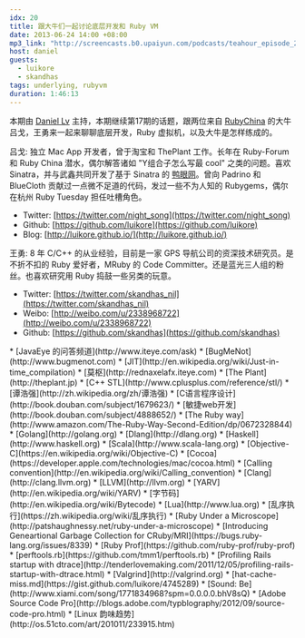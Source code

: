 ```yaml
---
idx: 20
title: 跟大牛们一起讨论底层开发和 Ruby VM
date: 2013-06-24 14:00 +08:00
mp3_link: "http://screencasts.b0.upaiyun.com/podcasts/teahour_episode_20.m4a"
host: daniel
guests:
  - luikore
  - skandhas
tags: underlying, rubyvm
duration: 1:46:13
---
```


本期由 [Daniel Lv](http://twitter.com/lgn21st) 主持，本期继续第17期的话题，跟两位来自 [RubyChina](http://ruby-china.org) 的大牛吕戈，王勇来一起来聊聊底层开发，Ruby 虚拟机，以及大牛是怎样练成的。

吕戈: 独立 Mac App 开发者，曾于淘宝和 ThePlant 工作。长年在 Ruby-Forum 和 Ruby China 潜水，偶尔解答诸如 "Y组合子怎么写最 cool" 之类的问题。喜欢 Sinatra，并与武鑫共同开发了基于 Sinatra 的 [鸭眼网](http://yavaeye.com)。曾向 Padrino 和 BlueCloth 贡献过一点微不足道的代码，发过一些不为人知的 Rubygems，偶尔在杭州 Ruby Tuesday 担任吐槽角色。

* Twitter: [https://twitter.com/night_song](https://twitter.com/night_song)
* Github: [https://github.com/luikore](https://github.com/luikore)
* Blog: [http://luikore.github.io/](http://luikore.github.io/)

王勇: 8 年 C/C++ 的从业经验，目前是一家 GPS 导航公司的资深技术研究员。是不折不扣的 Ruby 爱好者，MRuby 的 Code Committer。还是蓝光三人组的粉丝。也喜欢研究用 Ruby 捣鼓一些另类的玩意。

* Twitter: [https://twitter.com/skandhas_nil](https://twitter.com/skandhas_nil)
* Weibo: [http://weibo.com/u/2338968722](http://weibo.com/u/2338968722)
* Github: [https://github.com/skandhas](https://github.com/skandhas)

<section class="notes" markdown="1">
  * [JavaEye 的问答频道](http://www.iteye.com/ask)
  * [BugMeNot](http://www.bugmenot.com)
  * [JIT](http://en.wikipedia.org/wiki/Just-in-time_compilation)
  * [莫枢](http://rednaxelafx.iteye.com)
  * [The Plant](http://theplant.jp)
  * [C++ STL](http://www.cplusplus.com/reference/stl/)
  * [谭浩强](http://zh.wikipedia.org/zh/谭浩强)
  * [C语言程序设计](http://book.douban.com/subject/1679623/)
  * [敏捷web开发](http://book.douban.com/subject/4888652/)
  * [The Ruby way](http://www.amazon.com/The-Ruby-Way-Second-Edition/dp/0672328844)
  * [Golang](http://golang.org)
  * [Dlang](http://dlang.org)
  * [Haskell](http://www.haskell.org)
  * [Scala](http://www.scala-lang.org)
  * [Objective-C](https://en.wikipedia.org/wiki/Objective-C)
  * [Cocoa](https://developer.apple.com/technologies/mac/cocoa.html)
  * [Calling convention](http://en.wikipedia.org/wiki/Calling_convention)
  * [Clang](http://clang.llvm.org)
  * [LLVM](http://llvm.org)
  * [YARV](http://en.wikipedia.org/wiki/YARV)
  * [字节码](http://en.wikipedia.org/wiki/Bytecode)
  * [Lua](http://www.lua.org)
  * [乱序执行](https://zh.wikipedia.org/wiki/乱序执行)
  * [Ruby Under a Microscope](http://patshaughnessy.net/ruby-under-a-microscope)
  * [Introducing Geneartional Garbage Collection for CRuby/MRI](https://bugs.ruby-lang.org/issues/8339)
  * [Ruby Prof](https://github.com/ruby-prof/ruby-prof)
  * [perftools.rb](https://github.com/tmm1/perftools.rb)
  * [Profiling Rails startup with dtrace](http://tenderlovemaking.com/2011/12/05/profiling-rails-startup-with-dtrace.html)
  * [Valgrind](http://valgrind.org)
  * [hat-cache-miss.md](https://gist.github.com/luikore/4745289)
  * [Sound: Be](http://www.xiami.com/song/1771834968?spm=0.0.0.0.bhV8sQ)
  * [Adobe Source Code Pro](http://blogs.adobe.com/typblography/2012/09/source-code-pro.html)
  * [Linux 韵味趋势](http://os.51cto.com/art/201011/233915.htm)
</section>
